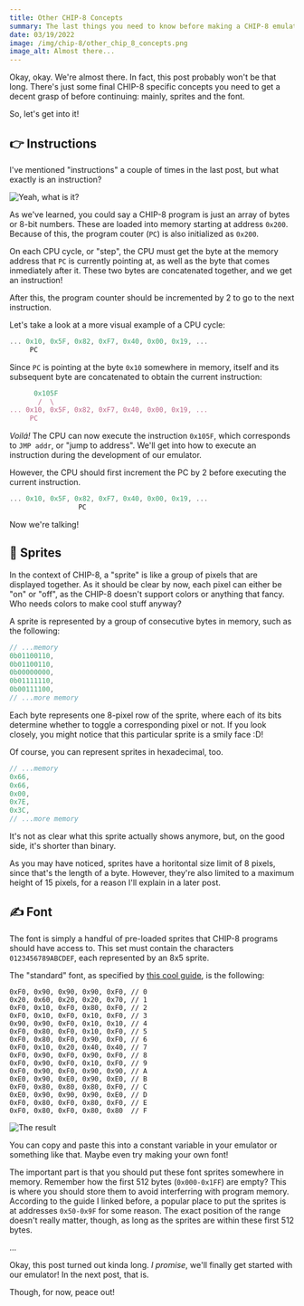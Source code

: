 ```yaml
---
title: Other CHIP-8 Concepts
summary: The last things you need to know before making a CHIP-8 emulator
date: 03/19/2022
image: /img/chip-8/other_chip_8_concepts.png
image_alt: Almost there...
---
```


Okay, okay. We're almost there. In fact, this post probably won't be that long. There's just some final CHIP-8 specific concepts you need to get a decent grasp of before continuing: mainly, sprites and the font.

So, let's get into it!

## 👉 Instructions

I've mentioned "instructions" a couple of times in the last post, but what exactly is an instruction?

![Yeah, what is it?](/img/thinking_emoji.gif)

As we've learned, you could say a CHIP-8 program is just an array of bytes or 8-bit numbers. These are loaded into memory starting at address `0x200`. Because of this, the program couter (`PC`) is also initialized as `0x200`.

On each CPU cycle, or "step", the CPU must get the byte at the memory address that `PC` is currently pointing at, as well as the byte that comes inmediately after it. These two bytes are concatenated together, and we get an instruction!

After this, the program counter should be incremented by 2 to go to the next instruction.

Let's take a look at a more visual example of a CPU cycle:

```js
... 0x10, 0x5F, 0x82, 0xF7, 0x40, 0x00, 0x19, ...
     PC
```

Since `PC` is pointing at the byte `0x10` somewhere in memory, itself and its subsequent byte are concatenated to obtain the current instruction:

```js
      0x105F
       /  \
... 0x10, 0x5F, 0x82, 0xF7, 0x40, 0x00, 0x19, ...
     PC
```

_Voilá!_ The CPU can now execute the instruction `0x105F`, which corresponds to `JMP addr`, or "jump to address". We'll get into how to execute an instruction during the development of our emulator.

However, the CPU should first increment the PC by 2 before executing the current instruction.

```js
... 0x10, 0x5F, 0x82, 0xF7, 0x40, 0x00, 0x19, ...
                 PC
```

Now we're talking!

## 👾 Sprites

In the context of CHIP-8, a "sprite" is like a group of pixels that are displayed together. As it should be clear by now, each pixel can either be "on" or "off", as the CHIP-8 doesn't support colors or anything that fancy. Who needs colors to make cool stuff anyway?

A sprite is represented by a group of consecutive bytes in memory, such as the following:

```js
// ...memory
0b01100110,
0b01100110,
0b00000000,
0b01111110,
0b00111100,
// ...more memory
```

Each byte represents one 8-pixel row of the sprite, where each of its bits determine whether to toggle a corresponding pixel or not. If you look closely, you might notice that this particular sprite is a smily face :D!

Of course, you can represent sprites in hexadecimal, too.

```js
// ...memory
0x66,
0x66,
0x00,
0x7E,
0x3C,
// ...more memory
```

It's not as clear what this sprite actually shows anymore, but, on the good side, it's shorter than binary.

As you may have noticed, sprites have a horitontal size limit of 8 pixels, since that's the length of a byte. However, they're also limited to a maximum height of 15 pixels, for a reason I'll explain in a later post.

## ✍ Font

The font is simply a handful of pre-loaded sprites that CHIP-8 programs should have access to. This set must contain the characters `0123456789ABCDEF`, each represented by an 8x5 sprite.

The "standard" font, as specified by [this cool guide](https://tobiasvl.github.io/blog/write-a-chip-8-emulator), is the following:

```
0xF0, 0x90, 0x90, 0x90, 0xF0, // 0
0x20, 0x60, 0x20, 0x20, 0x70, // 1
0xF0, 0x10, 0xF0, 0x80, 0xF0, // 2
0xF0, 0x10, 0xF0, 0x10, 0xF0, // 3
0x90, 0x90, 0xF0, 0x10, 0x10, // 4
0xF0, 0x80, 0xF0, 0x10, 0xF0, // 5
0xF0, 0x80, 0xF0, 0x90, 0xF0, // 6
0xF0, 0x10, 0x20, 0x40, 0x40, // 7
0xF0, 0x90, 0xF0, 0x90, 0xF0, // 8
0xF0, 0x90, 0xF0, 0x10, 0xF0, // 9
0xF0, 0x90, 0xF0, 0x90, 0x90, // A
0xE0, 0x90, 0xE0, 0x90, 0xE0, // B
0xF0, 0x80, 0x80, 0x80, 0xF0, // C
0xE0, 0x90, 0x90, 0x90, 0xE0, // D
0xF0, 0x80, 0xF0, 0x80, 0xF0, // E
0xF0, 0x80, 0xF0, 0x80, 0x80  // F
```

![The result](/img/chip-8/standard_font.png)

You can copy and paste this into a constant variable in your emulator or something like that. Maybe even try making your own font!

The important part is that you should put these font sprites somewhere in memory. Remember how the first 512 bytes (`0x000-0x1FF`) are empty? This is where you should store them to avoid interferring with program memory. According to the guide I linked before, a popular place to put the sprites is at addresses `0x50-0x9F` for some reason. The exact position of the range doesn't really matter, though, as long as the sprites are within these first 512 bytes.

...

Okay, this post turned out kinda long. _I promise_, we'll finally get started with our emulator! In the next post, that is.

Though, for now, peace out!
